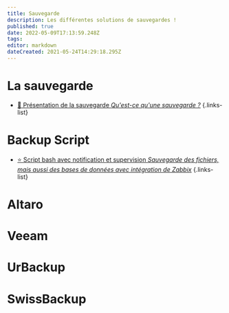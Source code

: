 ```yaml
---
title: Sauvegarde
description: Les différentes solutions de sauvegardes !
published: true
date: 2022-05-09T17:13:59.248Z
tags: 
editor: markdown
dateCreated: 2021-05-24T14:29:18.295Z
---
```


# La sauvegarde

- [💾 Présentation de la sauvegarde *Qu'est-ce qu'une sauvegarde ?*](/Sauvegarde/Presentation)
{.links-list}

# Backup Script
- [⭐ Script bash avec notification et supervision *Sauvegarde des fichiers, mais aussi des bases de données avec intégration de Zabbix*](https://github.com/PAPAMICA/Backup-Script)
{.links-list}

# Altaro


 # Veeam
 
 # UrBackup
 
 # SwissBackup